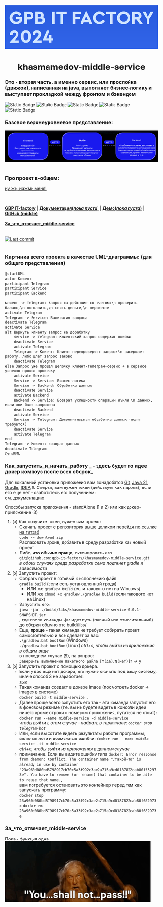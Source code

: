 ![img.png](images/img.png)

<h1 align="center"> khasmamedov-middle-service </h1>

### Это - вторая часть, а именно сервис, или прослойка (движок), написанная на java, выполняет бизнес-логику и выступает прокладкой между фронтом и бэкендом

![Static Badge](https://img.shields.io/badge/Java%20ver.=17-green)
![Static Badge](https://img.shields.io/badge/Spring-blue)
![Static Badge](https://img.shields.io/badge/Spring%20Boot-darkgreen)
![Static Badge](https://img.shields.io/badge/Tests:Junit%20%2B%20Mockito-red)
![Static Badge](https://img.shields.io/badge/Git-green)

### Базовое верхнеуровневое представление:
![Overall.png](images/Overall.png)
<br/><br/>

### Про проект в-общем:
[ну же, нажми меня!](https://github.com/gpb-it-factory/khasmamedov-telergam-bot/blob/trunk/README.md)  

  <br/><br/>
  <b><a href="https://gpb.fut.ru/itfactory/backend?utm_source=gpb&utm_medium=expert&utm_campaign=recommend&utm_content=all">GBP IT-factory</a></b> | <b><a href="">Документация(_пока пуста_)</a></b> | <b><a href="">Демо(_пока пуста_)</a></b> | <b><a href="https://github.com/gpb-it-factory/khasmamedov-middle-service">GitHub (middle)</a></b> <br>  
  <b><a href="#За_что_отвечает_middle-service">За_что_отвечает_middle-service</a></b> <br>
  <br/><br/>
  <a target="_blank" href="https://github.com/gpb-it-factory/khasmamedov-telergam-bot"><img src="https://img.shields.io/github/last-commit/gpb-it-factory/khasmamedov-telergam-bot?logo=github&color=609966&logoColor=fff" alt="Last commit"/></a>
  <br/><br/>

### Картинка всего проекта в качестве UML-диаграммы: (для общего представления)
```plantuml
@startUML
actor Клиент
participant Telegram
participant Service
participant Backend

Клиент -> Telegram: Запрос на действие со счетом:\n проверить баланс,\n пополнить,\n снять деньги,\n перевести
activate Telegram
Telegram -> Service: Валидация запроса
deactivate Telegram
activate Service
alt Вернуть клиенту запрос на доработку 
    Service -> Telegram: Клиентский запрос содержит ошибки
    deactivate Service
    activate Telegram
    Telegram -> Клиент: Клиент перепроверяет запрос;\n завершает работу, либо шлет запрос заново
    deactivate Telegram
else Запрос уже прошел цепочку клиент-телеграм-сервис + в сервисе успешно прошел проверку
    activate Service
    Service -> Service: Бизнес-логика
    Service -> Backend: Обработка данных
    deactivate Service
    activate Backend 
    Backend -> Service: Возврат успешности операции и\или \n данных, если они были запрошены
    deactivate Backend 
    activate Service
    Service -> Telegram: Дополнительная обработка данных (если требуется)
    deactivate Service
    activate Telegram
end    
Telegram -> Клиент: возврат данных
deactivate Telegram
@endUML
```

### Как_запустить_и_начать_работу _  - здесь будет по идее докер компоуз после всех сборок_

Для локальной установки приложения вам понадобятся [Git](https://git-scm.com/), [Java 21](https://axiomjdk.ru/pages/downloads/), [Gradle](https://gradle.org/), [IDEA](https://www.jetbrains.com/idea/download/)
0. Сперва, вам нужен токен (действует как пароль), если его еще нет - озаботьтесь его получением:    
   см. [документацию](https://core.telegram.org/bots/tutorial#obtain-your-bot-token)

Способы запуска приложения - standAlone (1 и 2) или как докер-приложение (3)

1. [x] Как получите токен, нужен сам проект:
   * Скачать проект с репозитория выше целиком [перейдя по ссылке на гитхаб](https://github.com/gpb-it-factory/khasmamedov-middle-service)    
     ````code -> download zip````    
     Распаковать архив, добавить в среду разработки как новый проект
   * Либо, **что обычно проще**, склонировать его    
     ````git@github.com:gpb-it-factory/khasmamedov-middle-service.git````  
     _в обоих случаях среда разработки сама подтянет gradle и зависимости_
2. [x] Запустить проект:
   * Собрать проект в готовый к исполнению файл   
     ````gradle build````  (если есть установленный грэдл)  
     + ИЛИ же ````gradlew build````  (если такового нет на Windows)  
     + ИЛИ же ````chmod +x gradlew```` ````./gradlew build```` (если такового нет на Linux)
   * Запустить его:  
       ````java -jar ./build/libs/khasmamedov-middle-service-0.0.1-SNAPSHOT.jar````    
       , где после команды -jar идет путь (полный или относительный) до сборки
       обычно это build/libs/
   * Еще, **проще** - такая команда не требует собирать проект самостоятельно и все сделает за вас:  
     ````.\gradlew.bat bootRun```` (Windows)  
     ````./gradlew.bat bootRun```` (Linux)
     _ctrl+c, чтобы выйти из приложения в общем виде_  
     в последнем случае (Б), на вопрос:  
     ````Завершить выполнение пакетного файла [Y(да)/N(нет)]?```` -> y
3. [x] Запустить проект с помощью докера.
   * Если у вас еще нет докера, его нужно скачать под вашу систему, иначе способ 3 не заработает:  
     [тык](https://docs.docker.com/get-docker/)
   * Такая команда создаст в докере image (посмотреть docker -> images в системе)  
     `docker build -t middle-service .`
   * Далее проще всего запустить его так - эта команда запустит его в фоновом режиме (т.е. вы не будете видеть в консоли идеи ничего кроме строки с номером приложения, пугаться не стоит):  
     `docker run --name middle-service -d middle-service`  
     _чтобы выйти в этом случае - набрать в терминале: `docker stop telegram-bot`_
   * Или, если вы хотите видеть результаты работы программы, включая логи и возможные ошибки:
     `docker run --name middle-service -it middle-service`  
     _ctrl+c, чтобы выйти из приложения в данном случае_
   * примечание. Если вы видите ошибку типа `docker: Error response from daemon: Conflict. The container name "/такой-то" is already in use by container "23a960d080bd5798917cb70c5a33992c3ae2a715a9cd0187822cab80f632973e". You have to remove (or rename) that container to be able to reuse that name.`,  
     вам потребуется остановить это контейнер перед тем как запускать программу:  
     `docker stop 23a960d080bd5798917cb70c5a33992c3ae2a715a9cd0187822cab80f632973e`
     `docker rm 23a960d080bd5798917cb70c5a33992c3ae2a715a9cd0187822cab80f632973e`

### За_что_отвечает_middle-service
Пока - функция одна:  
![gandalf_yapfiles.ru.gif](images%2Fgandalf_yapfiles.ru.gif)

